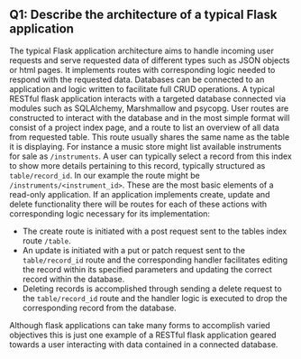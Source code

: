 ## Q1: Describe the architecture of a typical Flask application

The typical Flask application architecture aims to handle incoming user requests and serve requested data of different types such as JSON objects or html pages. It implements routes with corresponding logic needed to respond with the requested data. Databases can be connected to an application and logic written to facilitate full CRUD operations. A typical RESTful flask application interacts with a targeted database connected via modules such as SQLAlchemy, Marshmallow and psycopg. User routes are constructed to interact with the database and in the most simple format will consist of a project index page, and a route to list an overview of all data from requested table. This route usually shares the same name as the table it is displaying. For instance a music store might list available instruments for sale as ```/instruments```. A user can typically select a record from this index to show more details pertaining to this record, typically structured as ```table/record_id```. In our example the route might be ```/instruments/<instrument_id>```. These are the most basic elements of a read-only application. If an application implements create, update and delete functionality there will be routes for each of these actions with corresponding logic necessary for its implementation:
- The create route is initiated with a post request sent to the tables index route ```/table```. 
- An update is initiated with a put or patch request sent to the ```table/record_id``` route and the corresponding handler facilitates editing the record within its specified parameters and updating the correct record within the database. 
- Deleting records is accomplished through sending a delete request to the ```table/record_id``` route and the handler logic is executed to drop the corresponding record from the database. 

Although flask applications can take many forms to accomplish varied objectives this is just one example of a RESTful flask application geared towards a user interacting with data contained in a connected database. 

